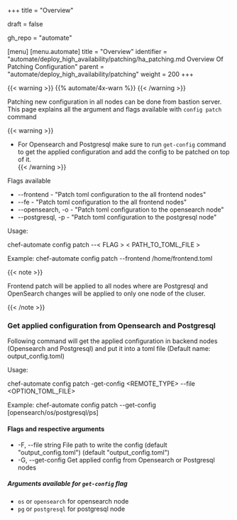 +++
title = "Overview"

draft = false

gh_repo = "automate"

[menu]
  [menu.automate]
    title = "Overview"
    identifier = "automate/deploy_high_availability/patching/ha_patching.md Overview Of Patching Configuration"
    parent = "automate/deploy_high_availability/patching"
    weight = 200
+++

{{< warning >}}
{{% automate/4x-warn %}}
{{< /warning >}}

Patching new configuration in all nodes can be done from bastion server. This page explains all the argument and flags available with `config patch` command

{{< warning >}}

-   For Opensearch and Postgresql make sure to run `get-config` command to get the applied configuration and add the config to be patched on top of it.  
    {{< /warning >}}

Flags available

-   --frontend - "Patch toml configuration to the all frontend nodes"
-   --fe - "Patch toml configuration to the all frontend nodes"
-   --opensearch, -o - "Patch toml configuration to the opensearch node"
-   --postgresql, -p - "Patch toml configuration to the postgresql node"

Usage:

chef-automate config patch --< FLAG > < PATH_TO_TOML_FILE >

Example: chef-automate config patch --frontend /home/frontend.toml

{{< note >}}

Frontend patch will be applied to all nodes where are Postgresql and OpenSearch changes will be applied to only one node of the cluser.

{{< /note >}}

### Get applied configuration from Opensearch and Postgresql

Following command will get the applied configuration in backend nodes (Opensearch and Postgresql) and put it into a toml file (Default name: output_config.toml)

Usage:

chef-automate config patch -get-config <REMOTE_TYPE> --file <OPTION_TOML_FILE>

Example: chef-automate config patch --get-config [opensearch/os/postgresql/ps]

#### Flags and respective arguments

-   -F, --file string File path to write the config (default "output_config.toml") (default "output_config.toml")
-   -G, --get-config Get applied config from Opensearch or Postgresql nodes

##### Arguments available for `get-config` flag

-   `os` or `opensearch` for opensearch node
-   `pg` or `postgresql` for postgresql node
